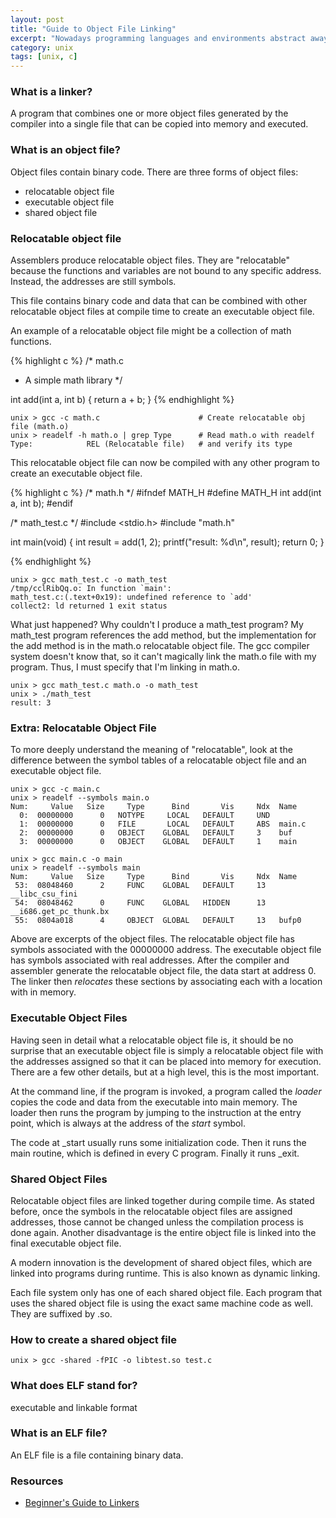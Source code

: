 ```yaml
---
layout: post
title: "Guide to Object File Linking"
excerpt: "Nowadays programming languages and environments abstract away object file linking, which is a boon for programmer productivity, but a travesty for deep understanding of the technology programmers use daily. This simple guide describes what a linker is and shows how to use it."
category: unix
tags: [unix, c]
---
```


### What is a linker?
A program that combines one or more object files generated by the compiler into a single
file that can be copied into memory and executed.

### What is an object file?
Object files contain binary code. There are three forms of object files:
* relocatable object file
* executable object file
* shared object file

### Relocatable object file
Assemblers produce relocatable object files. They are "relocatable" because the functions and variables
are not bound to any specific address. Instead, the addresses are still symbols.

This file contains binary code and data that can be combined with other relocatable object
files at compile time to create an executable object file.

An example of a relocatable object file might be a collection of math functions.

{% highlight c %}
/* math.c
 * A simple math library
 */

int add(int a, int b)
{
  return a + b;
}
{% endhighlight %}

    unix > gcc -c math.c                      # Create relocatable obj file (math.o)
    unix > readelf -h math.o | grep Type      # Read math.o with readelf
    Type:            REL (Relocatable file)   # and verify its type

This relocatable object file can now be compiled with any other program to create
an executable object file.

{% highlight c %}
/* math.h */
#ifndef MATH_H
#define MATH_H
int add(int a, int b);
#endif

/* math_test.c */
#include <stdio.h>
#include "math.h"

int main(void)
{
  int result = add(1, 2);
  printf("result: %d\n", result);
  return 0;
}

{% endhighlight %}

    unix > gcc math_test.c -o math_test
    /tmp/cclRibQq.o: In function `main':
    math_test.c:(.text+0x19): undefined reference to `add'
    collect2: ld returned 1 exit status

What just happened? Why couldn't I produce a math_test program? My math_test program references
the add method, but the implementation for the add method is in the math.o relocatable object file.
The gcc compiler system doesn't know that, so it can't magically link the math.o file with my program.
Thus, I must specify that I'm linking in math.o.

    unix > gcc math_test.c math.o -o math_test
    unix > ./math_test
    result: 3

### Extra: Relocatable Object File
To more deeply understand the meaning of "relocatable", look at the difference between the symbol
tables of a relocatable object file and an executable object file.

    unix > gcc -c main.c
    unix > readelf --symbols main.o
    Num:     Value   Size     Type      Bind       Vis     Ndx  Name
      0:  00000000      0   NOTYPE     LOCAL   DEFAULT     UND
      1:  00000000      0   FILE       LOCAL   DEFAULT     ABS  main.c
      2:  00000000      0   OBJECT    GLOBAL   DEFAULT     3    buf
      3:  00000000      0   OBJECT    GLOBAL   DEFAULT     1    main

    unix > gcc main.c -o main
    unix > readelf --symbols main
    Num:     Value   Size     Type      Bind       Vis     Ndx  Name
     53:  08048460      2     FUNC    GLOBAL   DEFAULT     13   __libc_csu_fini
     54:  08048462      0     FUNC    GLOBAL   HIDDEN      13   __i686.get_pc_thunk.bx
     55:  0804a018      4     OBJECT  GLOBAL   DEFAULT     13   bufp0

Above are excerpts of the object files. The relocatable object file has symbols associated
with the 00000000 address. The executable object file has symbols associated with real addresses.
After the compiler and assembler generate the relocatable object file, the data start at address 0.
The linker then _relocates_ these sections by associating each with a location with in memory.

### Executable Object Files

Having seen in detail what a relocatable object file is, it should be no surprise that
an executable object file is simply a relocatable object file with the addresses
assigned so that it can be placed into memory for execution. There are a few other details,
but at a high level, this is the most important.

At the command line, if the program is invoked, a program called the _loader_ copies
the code and data from the executable into main memory. The loader then runs the program
by jumping to the instruction at the entry point, which is always at the address
of the _start_ symbol.

The code at _start usually runs some initialization code. Then it runs the main routine,
which is defined in every C program. Finally it runs _exit.

### Shared Object Files

Relocatable object files are linked together during compile time. As stated before,
once the symbols in the relocatable object files are assigned addresses, those
cannot be changed unless the compilation process is done again. Another disadvantage
is the entire object file is linked into the final executable object file.

A modern innovation is the development of shared object files, which are linked into
programs during runtime. This is also known as dynamic linking.

Each file system only has one of each shared object file. Each program that uses the
shared object file is using the exact same machine code as well. They are suffixed
by .so.

### How to create a shared object file

    unix > gcc -shared -fPIC -o libtest.so test.c

### What does ELF stand for?
executable and linkable format

### What is an ELF file?
An ELF file is a file containing binary data.

### Resources
* [Beginner's Guide to Linkers](http://www.lurklurk.org/linkers/linkers.html)
